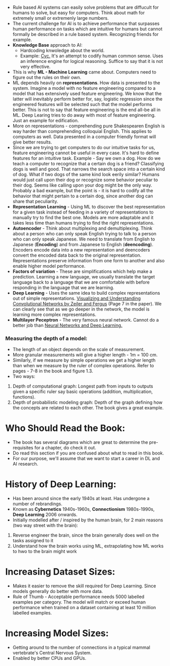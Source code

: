 * Rule based AI systems can easily solve problems that are diffucult for humans to solve, but easy for computers. Think about math for extremely small or extremenly large numbers.
* The current challenge for AI is to achieve performance that surpasses human performance on tasks which are intuitive for humans but cannot formally be described in a rule based system. Recognizing friends for example.
* <b>Knowledge Base</b> approach to AI:
  * Hardcoding knwoledge about the world.
  * Example: <a href = "https://en.wikipedia.org/wiki/Cyc">Cyc.</a> It's an attempt to codify human common sense. Uses an inference engine for logical reasoning. Suffice to say that it is not very effective.
* This is why <b>ML - Machine Learning</b> came about. Computers need to figure out the rules on their own.
* ML depends heavily on <b>representations</b>. How data is presented to the system. Imagine a model with no feature engineering compared to a model that has extensively used feature engineering. We know that the latter will inevitably perform better for, say, logistic regression since the engineered features will be selected such that the model performs better. This is not to say that feature engineering is the end all-be all in ML. Deep Learing tries to do away with most of feature engineering. Just an example for edification.
* More on representations - comprehending pure Shakespearen English is way harder than comprehending colloquial English. This applies to computers as well. Data presented in a computer friendly format will give better results.
* Since we are trying to get computers to do our intuitive tasks for us, feature engineering cannot be useful in every case. It's hard to define features for an intuitive task. Example - Say we own a dog. How do we teach a computer to recognize that a certain dog is a friend? Classifying dogs is well and good. That narrows the search space into a certain kind of dog. What if two dogs of the same kind look eerily similar? Humans would just call upon their dog or recognize some behavior peculiar to their dog. Seems like calling upon your dog might be the only way. Probably a bad example, but the point is - it is hard to codify all the behavior that might pertain to a certain dog, since another dog can share that peculiarity. 
* <b> Representation Learning</b> - Using ML to discover the best representation  for a given task instead of feeding in a variety of representations to manually try to find the best one. Models are more adaptable and it takes less time than humans trying to find the right representations.
* <b>Autoencoder</b> - Think about multiplexing and demultiplexing. Think about a person who can only speak English trying to talk to a person who can only speak Japanese. We need to translate from English to Japanese (<b>Encoding</b>) and from Japanese to English (<b>deencoding</b>). Encoders encode data into a new representation and deencoders convert the encoded data back to the original representation. Representations preserve information from one form to another and also enable higher model performance.
* <b>Factors of variation</b> - These are simplifications which help make a prediction. Learning a new language, we usually translate the target language back to a language that we are comfortable with before responding in the language that we are learning.
* <b>Deep Learning</b> - Uses the same idea to build complex representations out of simple representations. <a href="https://cs.nyu.edu/~fergus/papers/zeilerECCV2014.pdf"> Visualizing and Understanding Convolutional Networks by Zeiler and Fergus</a> (Page 7 in the paper). We can clearly see that as we go deeper in the network, the model is learning more complex representations.
* <b>Multilayer Peceptron</b> - The very famous neural network. Cannot do a better job than <a href="http://neuralnetworksanddeeplearning.com/chap1.html">Neural Networks and Deep Learning.</a>
### Measuring the depth of a model:
* The length of an object depends on the scale of measurement.
* More granular measurements will give a higher length - 1m = 100 cm.
* Similarly, if we measure by simple operations we get a higher length than when we measure by the ruler of complex operations. Refer to pages - 7-8 in the book and figure 1.3.
* Two ways:
 1. Depth of computational graph: Longest path from inputs to outputs given a specific ruler say basic operations (addition, multiplication, functions).
 2. Depth of probabilistic modeling graph: Depth of the graph defining how the concepts are related to each other. The book gives a great example.

# Who Should Read the Book:
* The book has several diagrams which are great to determine the pre-requisites for a chapter, do check it out.
* Do read this section if you are confused about what to read in this book.
* For our purpose, we'll assume that we want to start a career in DL and AI research. 


# History of Deep Learning:
* Has been around since the early 1940s at least. Has undergone a number of rebrandings.
* Known as <b>Cybernetics</b> 1940s-1960s, <b>Connectionism</b> 1980s-1990s, <b>Deep Learning</b> 2006 onwards.
* Initially modelled after / inspired by the human brain, for 2 main reasons (two way street with the brain):
 1. Reverse engineer the brain, since the brain generally does well on the tasks assigned to it
 2. Understand how the brain works using ML, extrapolating how ML works to hwo to the brain might work

# Increasing Dataset Sizes:
* Makes it easier to remove the skill required for Deep Learning. Since models generally do better with more data.
* Rule of Thumb - Acceptable performance needs 5000 labelled examples per category. The model will match or exceed human performance when trained on a dataset containing at least 10 million labelled examples.

# Increasing Model Sizes:
* Getting around to the number of connections in a typical mammal vertebrate's Central Nervous System.
* Enabled by better CPUs and GPUs.


  
